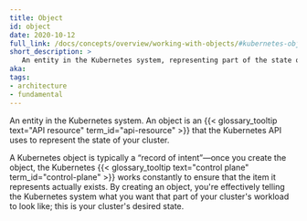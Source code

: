 ```yaml
---
title: Object
id: object
date: 2020-10-12
full_link: /docs/concepts/overview/working-with-objects/#kubernetes-objects
short_description: >
   An entity in the Kubernetes system, representing part of the state of your cluster.
aka:
tags:
- architecture
- fundamental
---
```

An entity in the Kubernetes system. An object is an
{{< glossary_tooltip text="API resource" term_id="api-resource" >}} that the Kubernetes API
uses to represent the state of your cluster.
<!--more-->
A Kubernetes object is typically a “record of intent”—once you create the object, the Kubernetes
{{< glossary_tooltip text="control plane" term_id="control-plane" >}} works constantly to ensure
that the item it represents actually exists.
By creating an object, you're effectively telling the Kubernetes system what you want that part of
your cluster's workload to look like; this is your cluster's desired state.
